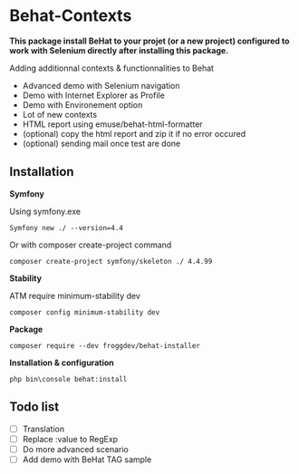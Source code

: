 # Behat-Contexts

**This package install BeHat to your projet (or a new project) configured to work with Selenium directly after installing this package.**

Adding additionnal contexts &amp; functionnalities to Behat
- Advanced demo with Selenium navigation
- Demo with Internet Explorer as Profile
- Demo with Environement option
- Lot of new contexts
- HTML report using emuse/behat-html-formatter
- (optional) copy the html report and zip it if no error occured
- (optional) sending mail once test are done

## Installation

**Symfony**

Using symfony.exe
```
Symfony new ./ --version=4.4
```
Or with composer create-project command
```
composer create-project symfony/skeleton ./ 4.4.99
```
**Stability**

ATM require minimum-stability dev
```
composer config minimum-stability dev	
```
**Package**
```
composer require --dev froggdev/behat-installer
```
**Installation & configuration**
```
php bin\console behat:install
```


## Todo list
- [ ] Translation
- [ ] Replace :value to RegExp
- [ ] Do more advanced scenario
- [ ] Add demo with BeHat TAG sample
